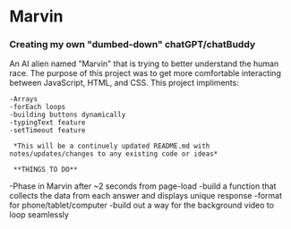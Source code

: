 # Marvin
### Creating my own "dumbed-down" chatGPT/chatBuddy
An AI alien named "Marvin" that is trying to better understand the human race. The purpose of this project was to get more comfortable interacting between JavaScript, HTML, and CSS. 
This project impliments:
```
-Arrays
-forEach loops
-building buttons dynamically
-typingText feature
-setTimeout feature

 *This will be a continuely updated README.md with notes/updates/changes to any existing code or ideas*

 **THINGS TO DO**
 ```
-Phase in Marvin after ~2 seconds from page-load
-build a function that collects the data from each answer and displays unique response
-format for phone/tablet/computer
-build out a way for the background video to loop seamlessly

